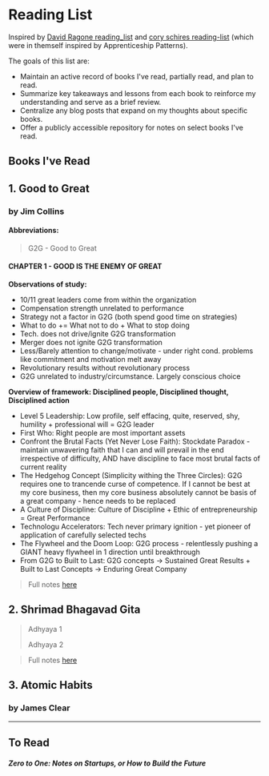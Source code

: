 # Reading List

Inspired by [David Ragone reading_list](https://github.com/DavidRagone/reading_list) and [cory schires reading-list](https://github.com/coryschires/reading-list "coryschires's reading-list") (which were in themself inspired by Apprenticeship Patterns).

The goals of this list are:

* Maintain an active record of books I've read, partially read, and plan to read.
* Summarize key takeaways and lessons from each book to reinforce my understanding and serve as a brief review.
* Centralize any blog posts that expand on my thoughts about specific books.
* Offer a publicly accessible repository for notes on select books I've read.



## Books I've Read

## 1. Good to Great

### by Jim Collins

#### Abbreviations:
> G2G - Good to Great

#### CHAPTER 1 - GOOD IS THE ENEMY OF GREAT
**Observations of study:**
- 10/11 great leaders come from within the organization
- Compensation strength unrelated to performance
- Strategy not a factor in G2G (both spend good time on strategies)
- What to do += What not to do + What to stop doing
- Tech. does not drive/ignite G2G transformation
- Merger does not ignite G2G transformation
- Less/Barely attention to change/motivate - under right cond. problems like commitment and motivation melt away
- Revolutionary results without revolutionary process
- G2G unrelated to industry/circumstance. Largely conscious choice

**Overview of framework: Disciplined people, Disciplined thought, Disciplined action**

- Level 5 Leadership: Low profile, self effacing, quite, reserved, shy, humility + professional will = G2G leader
- First Who: Right people are most important assets
- Confront the Brutal Facts (Yet Never Lose Faith): Stockdate Paradox - maintain unwavering faith that I can and will prevail in the end irrespective of difficulty, AND have discipline to face most brutal facts of current reality
- The Hedgehog Concept (Simplicity withing the Three Circles): G2G requires one to trancende curse of competence. If I cannot be best at my core business, then my core business absolutely cannot be basis of a great company - hence needs to be replaced
- A Culture of Discipline: Culture of Discipline + Ethic of entrepreneurship = Great Performance
- Technologu Accelerators: Tech never primary ignition - yet pioneer of application of carefully selected techs
- The Flywheel and the Doom Loop: G2G process - relentlessly pushing a GIANT heavy flywheel in 1 direction until breakthrough
- From G2G to Built to Last: G2G concepts -> Sustained Great Results + Built to Last Concepts -> Enduring Great Company


> Full notes [here](https://github.com/saurin1004/reading-list)

## 2. Shrimad Bhagavad Gita

> Adhyaya 1
> 
> Adhyaya 2

> Full notes [here](https://github.com/saurin1004/reading-list)

## 3. Atomic Habits

### by James Clear


__________________________________

## To Read

##### Zero to One: Notes on Startups, or How to Build the Future
